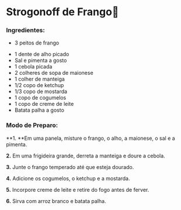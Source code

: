 # Strogonoff de Frango:chicken:

### Ingredientes:	

- 3 peitos de frango

* 1 dente de alho picado 
* Sal e pimenta a gosto
* 1 cebola picada 
* 2 colheres de sopa de maionese
* 1 colher de manteiga 
* 1/2 copo de ketchup
* 1/3 copo de mostarda
* 1 copo de cogumelos
* 1 copo de creme de leite
* Batata palha a gosto

### Modo de Preparo:

**1. **Em uma panela, misture o frango, o alho, a maionese, o sal e a pimenta. 

**2.** Em uma frigideira grande, derreta a manteiga e doure a cebola.

**3.** Junte o frango temperado até que esteja dourado.

**4.** Adicione os cogumelos, o ketchup e a mostarda.

**5.** Incorpore creme de leite e retire do fogo antes de ferver.

**6.** Sirva com arroz branco e batata palha.